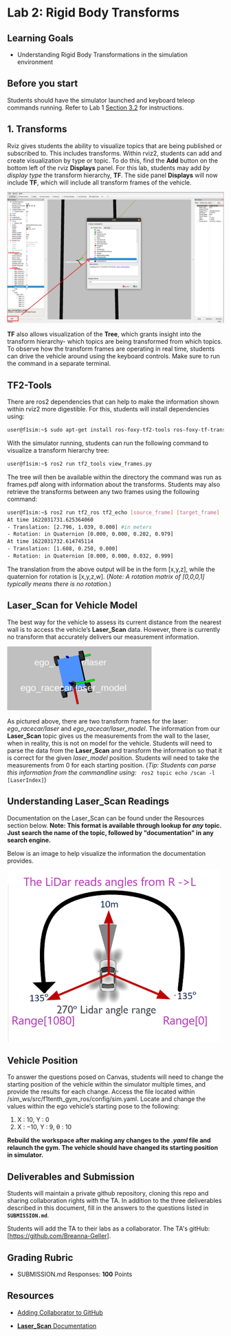 # Lab 2: Rigid Body Transforms

## Learning Goals

- Understanding Rigid Body Transformations in the simulation environment

## Before you start

Students should have the simulator launched and keyboard teleop commands running. Refer to Lab 1 [Section 3.2](https://github.com/unlv-f1/lab1?tab=readme-ov-file#3-launching-the-simulator) for instructions.  

## 1. Transforms

Rviz gives students the ability to visualize topics that are being published or subscribed to. This includes
transforms. Within rviz2, students can add and create visualization by type or topic. To do this, find the **Add**
button on the bottom left of the rviz **Displays** panel. For this lab, students may add *by display type* the transform hierarchy, **TF**. The side panel **Displays** will now include **TF**, which will include all transform frames of the vehicle.

![locating TF](img/lab1%20TF%20.png)


**TF** also allows visualization of the **Tree**, which grants insight into the transform hierarchy- which topics
are being transformed from which topics. To observe how the transform frames are operating in real
time, students can drive the vehicle around using the keyboard controls. Make sure to run the
command in a separate terminal.

## TF2-Tools
There are ros2 dependencies that can help to make the information shown within rviz2 more digestible.
For this, students will install dependencies using:
```bash
user@f1sim:~$ sudo apt-get install ros-foxy-tf2-tools ros-foxy-tf-transformations
```

With the simulator running, students can run the following command to visualize a transform hierarchy
tree:
```bash
user@f1sim:~$ ros2 run tf2_tools view_frames.py
```

The tree will then be available within the directory the command was run as frames.pdf along with
information about the transforms.
Students may also retrieve the transforms between any two frames using the following command:

```bash
user@f1sim:~$ ros2 run tf2_ros tf2_echo [source_frame] [target_frame]
At time 1622031731.625364060
- Translation: [2.796, 1.039, 0.000] #in meters
- Rotation: in Quaternion [0.000, 0.000, 0.202, 0.979]
At time 1622031732.614745114
- Translation: [1.608, 0.250, 0.000]
- Rotation: in Quaternion [0.000, 0.000, 0.032, 0.999]
```

The translation from the above output will be in the form [x,y,z], while the quaternion for rotation is
[x,y,z,w]. (*Note: A rotation matrix of [0,0,0,1] typically means there is no rotation.*)

## **Laser_Scan** for Vehicle Model
The best way for the vehicle to assess its current distance from the nearest wall is to access the vehicle’s
**Laser_Scan** data. However, there is currently no transform that accurately delivers our measurement
information.

![Car TF Visual](img/robot_model.PNG)

As pictured above, there are two transform frames for the laser: *ego_racecar/laser* and
*ego_racecar/laser_model*. The information from our **Laser_Scan** topic gives us the measurements from
the wall to the laser, when in reality, this is not on model for the vehicle. Students will need to parse
the data from the **Laser_Scan** and transform the information so that it is correct for the given *laser_model*
position.
Students will need to take the measurements from 0 for each starting position. (*Tip: Students can parse this information from the commandline using:* ``` ros2 topic echo /scan -l [LaserIndex]```)

## Understanding **Laser_Scan** Readings

Documentation on the Laser_Scan can be found under the Resources section below. **Note: This format is available
through lookup for *any* topic. Just search the name of the topic, followed by "documentation" in any search
engine.** 

Below is an image to help visualize the information the documentation provides.

![LiDar](img/lidar_understanding.png)



## Vehicle Position

To answer the questions posed on Canvas, students will need to change the starting position of the vehicle
within the simulator multiple times, and provide the results for each change. Access the file located within
/sim_ws/src/f1tenth_gym_ros/config/sim.yaml. Locate and change the values within the ego vehicle’s
starting pose to the following:
1. X : 10, Y : 0
2. X : −10, Y : 9, θ : 10

**Rebuild the workspace after making any changes to the *.yaml* file and relaunch the gym. The vehicle
should have changed its starting position in simulator.**


## Deliverables and Submission
Students will maintain a private github repository, cloning this repo and
sharing collaboration rights with the TA. In addition to the three
deliverables described in this document, fill in the answers to the
questions listed in **`SUBMISSION.md`**. 

Students will add the TA to their labs as a collaborator. The TA's
gitHub: [https://github.com/Breanna-Geller]. 


## Grading Rubric

- SUBMISSION.md Responses: **100** Points


## Resources

- [Adding Collaborator to GitHub](https://docs.github.com/en/account-and-profile/setting-up-and-managing-your-personal-account-on-github/managing-access-to-your-personal-repositories/inviting-collaborators-to-a-personal-repository)

- [**Laser_Scan** Documentation](https://docs.ros.org/en/noetic/api/sensor_msgs/html/msg/LaserScan.html)